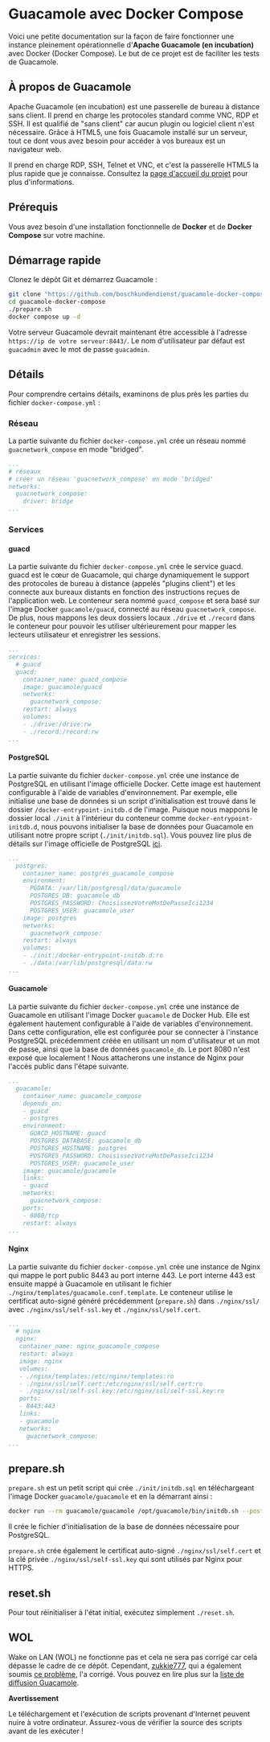 # Guacamole avec Docker Compose

Voici une petite documentation sur la façon de faire fonctionner une instance pleinement opérationnelle d'**Apache Guacamole (en incubation)** avec Docker (Docker Compose). Le but de ce projet est de faciliter les tests de Guacamole.

## À propos de Guacamole

Apache Guacamole (en incubation) est une passerelle de bureau à distance sans client. Il prend en charge les protocoles standard comme VNC, RDP et SSH. Il est qualifié de "sans client" car aucun plugin ou logiciel client n'est nécessaire. Grâce à HTML5, une fois Guacamole installé sur un serveur, tout ce dont vous avez besoin pour accéder à vos bureaux est un navigateur web.

Il prend en charge RDP, SSH, Telnet et VNC, et c'est la passerelle HTML5 la plus rapide que je connaisse. Consultez la [page d'accueil du projet](https://guacamole.incubator.apache.org/) pour plus d'informations.

## Prérequis

Vous avez besoin d'une installation fonctionnelle de **Docker** et de **Docker Compose** sur votre machine.

## Démarrage rapide

Clonez le dépôt Git et démarrez Guacamole :

~~~bash
git clone "https://github.com/boschkundendienst/guacamole-docker-compose.git"
cd guacamole-docker-compose
./prepare.sh
docker compose up -d
~~~

Votre serveur Guacamole devrait maintenant être accessible à l'adresse `https://ip de votre serveur:8443/`. Le nom d'utilisateur par défaut est `guacadmin` avec le mot de passe `guacadmin`.

## Détails

Pour comprendre certains détails, examinons de plus près les parties du fichier `docker-compose.yml` :

### Réseau

La partie suivante du fichier `docker-compose.yml` crée un réseau nommé `guacnetwork_compose` en mode "bridged".

~~~yaml
...
# réseaux
# créer un réseau 'guacnetwork_compose' en mode 'bridged'
networks:
  guacnetwork_compose:
    driver: bridge
...
~~~

### Services

#### guacd

La partie suivante du fichier `docker-compose.yml` crée le service guacd. guacd est le cœur de Guacamole, qui charge dynamiquement le support des protocoles de bureau à distance (appelés "plugins client") et les connecte aux bureaux distants en fonction des instructions reçues de l'application web. Le conteneur sera nommé `guacd_compose` et sera basé sur l'image Docker `guacamole/guacd`, connecté au réseau `guacnetwork_compose`. De plus, nous mappons les deux dossiers locaux `./drive` et `./record` dans le conteneur pour pouvoir les utiliser ultérieurement pour mapper les lecteurs utilisateur et enregistrer les sessions.

~~~yaml
...
services:
  # guacd
  guacd:
    container_name: guacd_compose
    image: guacamole/guacd
    networks:
      guacnetwork_compose:
    restart: always
    volumes:
    - ./drive:/drive:rw
    - ./record:/record:rw
...
~~~

#### PostgreSQL

La partie suivante du fichier `docker-compose.yml` crée une instance de PostgreSQL en utilisant l'image officielle Docker. Cette image est hautement configurable à l'aide de variables d'environnement. Par exemple, elle initialise une base de données si un script d'initialisation est trouvé dans le dossier `/docker-entrypoint-initdb.d` de l'image. Puisque nous mappons le dossier local `./init` à l'intérieur du conteneur comme `docker-entrypoint-initdb.d`, nous pouvons initialiser la base de données pour Guacamole en utilisant notre propre script (`./init/initdb.sql`). Vous pouvez lire plus de détails sur l'image officielle de PostgreSQL [ici](http://).

~~~yaml
...
  postgres:
    container_name: postgres_guacamole_compose
    environment:
      PGDATA: /var/lib/postgresql/data/guacamole
      POSTGRES_DB: guacamole_db
      POSTGRES_PASSWORD: ChoisissezVotreMotDePasseIci1234
      POSTGRES_USER: guacamole_user
    image: postgres
    networks:
      guacnetwork_compose:
    restart: always
    volumes:
    - ./init:/docker-entrypoint-initdb.d:ro
    - ./data:/var/lib/postgresql/data:rw
...
~~~

#### Guacamole

La partie suivante du fichier `docker-compose.yml` crée une instance de Guacamole en utilisant l'image Docker `guacamole` de Docker Hub. Elle est également hautement configurable à l'aide de variables d'environnement. Dans cette configuration, elle est configurée pour se connecter à l'instance PostgreSQL précédemment créée en utilisant un nom d'utilisateur et un mot de passe, ainsi que la base de données `guacamole_db`. Le port 8080 n'est exposé que localement ! Nous attacherons une instance de Nginx pour l'accès public dans l'étape suivante.

~~~yaml
...
  guacamole:
    container_name: guacamole_compose
    depends_on:
    - guacd
    - postgres
    environment:
      GUACD_HOSTNAME: guacd
      POSTGRES_DATABASE: guacamole_db
      POSTGRES_HOSTNAME: postgres
      POSTGRES_PASSWORD: ChoisissezVotreMotDePasseIci1234
      POSTGRES_USER: guacamole_user
    image: guacamole/guacamole
    links:
    - guacd
    networks:
      guacnetwork_compose:
    ports:
    - 8080/tcp
    restart: always
...
~~~

#### Nginx

La partie suivante du fichier `docker-compose.yml` crée une instance de Nginx qui mappe le port public 8443 au port interne 443. Le port interne 443 est ensuite mappé à Guacamole en utilisant le fichier `./nginx/templates/guacamole.conf.template`. Le conteneur utilise le certificat auto-signé généré précédemment (`prepare.sh`) dans `./nginx/ssl/` avec `./nginx/ssl/self-ssl.key` et `./nginx/ssl/self.cert`.

~~~yaml
...
  # nginx
  nginx:
   container_name: nginx_guacamole_compose
   restart: always
   image: nginx
   volumes:
   - ./nginx/templates:/etc/nginx/templates:ro
   - ./nginx/ssl/self.cert:/etc/nginx/ssl/self.cert:ro
   - ./nginx/ssl/self-ssl.key:/etc/nginx/ssl/self-ssl.key:ro
   ports:
   - 8443:443
   links:
   - guacamole
   networks:
     guacnetwork_compose:
...
~~~

## prepare.sh

`prepare.sh` est un petit script qui crée `./init/initdb.sql` en téléchargeant l'image Docker `guacamole/guacamole` et en la démarrant ainsi :

~~~bash
docker run --rm guacamole/guacamole /opt/guacamole/bin/initdb.sh --postgresql > ./init/initdb.sql
~~~

Il crée le fichier d'initialisation de la base de données nécessaire pour PostgreSQL.

`prepare.sh` crée également le certificat auto-signé `./nginx/ssl/self.cert` et la clé privée `./nginx/ssl/self-ssl.key` qui sont utilisés par Nginx pour HTTPS.

## reset.sh

Pour tout réinitialiser à l'état initial, exécutez simplement `./reset.sh`.

## WOL

Wake on LAN (WOL) ne fonctionne pas et cela ne sera pas corrigé car cela dépasse le cadre de ce dépôt. Cependant, [zukkie777](https://github.com/zukkie777), qui a également soumis [ce problème](https://github.com/boschkundendienst/guacamole-docker-compose/issues/12), l'a corrigé. Vous pouvez en lire plus sur la [liste de diffusion Guacamole](http://apache-guacamole-general-user-mailing-list.2363388.n4.nabble.com/How-to-docker-composer-for-WOL-td9164.html).

**Avertissement**

Le téléchargement et l'exécution de scripts provenant d'Internet peuvent nuire à votre ordinateur. Assurez-vous de vérifier la source des scripts avant de les exécuter !
